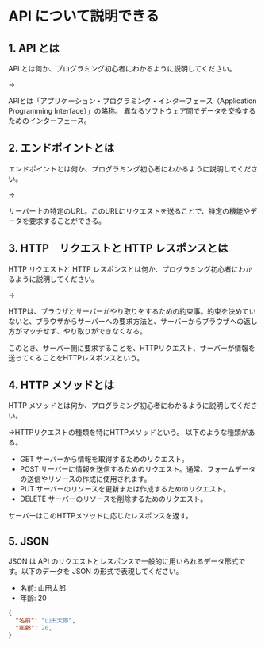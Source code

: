 # API について説明できる

## 1. API とは

API とは何か、プログラミング初心者にわかるように説明してください。

→

APIとは「アプリケーション・プログラミング・インターフェース（Application Programming Interface）」の略称。
異なるソフトウェア間でデータを交換するためのインターフェース。

## 2. エンドポイントとは

エンドポイントとは何か、プログラミング初心者にわかるように説明してください。

→

サーバー上の特定のURL。このURLにリクエストを送ることで、特定の機能やデータを要求することができる。

## 3. HTTP　リクエストと HTTP レスポンスとは

HTTP リクエストと HTTP レスポンスとは何か、プログラミング初心者にわかるように説明してください。

→

HTTPは、ブラウザとサーバーがやり取りをするための約束事。約束を決めていないと、ブラウザからサーバーへの要求方法と、サーバーからブラウザへの返し方がマッチせず、やり取りができなくなる。

このとき、サーバー側に要求することを、HTTPリクエスト、サーバーが情報を送ってくることをHTTPレスポンスという。

## 4. HTTP メソッドとは

HTTP メソッドとは何か、プログラミング初心者にわかるように説明してください。

→HTTPリクエストの種類を特にHTTPメソッドという。
以下のような種類がある。

- GET
サーバーから情報を取得するためのリクエスト。
- POST
サーバーに情報を送信するためのリクエスト。通常、フォームデータの送信やリソースの作成に使用されます。
- PUT
サーバーのリソースを更新または作成するためのリクエスト。
- DELETE
サーバーのリソースを削除するためのリクエスト。

サーバーはこのHTTPメソッドに応じたレスポンスを返す。

## 5. JSON

JSON は API のリクエストとレスポンスで一般的に用いられるデータ形式です。以下のデータを JSON の形式で表現してください。

- 名前: 山田太郎
- 年齢: 20

```json
{
  "名前": "山田太郎",
  "年齢": 20,
}
```
